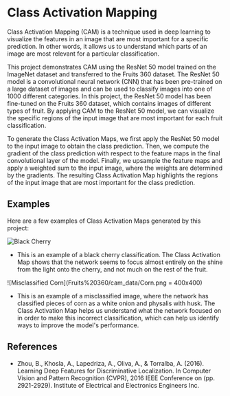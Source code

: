 # Class Activation Mapping

Class Activation Mapping (CAM) is a technique used in deep learning to visualize the features in an image that are most important for a specific prediction. In other words, it allows us to understand which parts of an image are most relevant for a particular classification. 

This project demonstrates CAM using the ResNet 50 model trained on the ImageNet dataset and transferred to the Fruits 360 dataset. The ResNet 50 model is a convolutional neural network (CNN) that has been pre-trained on a large dataset of images and can be used to classify images into one of 1000 different categories. In this project, the ResNet 50 model has been fine-tuned on the Fruits 360 dataset, which contains images of different types of fruit. By applying CAM to the ResNet 50 model, we can visualize the specific regions of the input image that are most important for each fruit classification.

To generate the Class Activation Maps, we first apply the ResNet 50 model to the input image to obtain the class prediction. Then, we compute the gradient of the class prediction with respect to the feature maps in the final convolutional layer of the model. Finally, we upsample the feature maps and apply a weighted sum to the input image, where the weights are determined by the gradients. The resulting Class Activation Map highlights the regions of the input image that are most important for the class prediction.

## Examples

Here are a few examples of Class Activation Maps generated by this project:

![Black Cherry](Fruits%20360/cam_data/Cherry%20Wax%20Black.png=400x400)

- This is an example of a black cherry classification. The Class Activation Map shows that the network seems to focus almost entirely on the shine from the light onto the cherry, and not much on the rest of the fruit.

![Misclassified Corn](Fruits%20360/cam_data/Corn.png = 400x400)
- This is an example of a misclassified image, where the network has classified pieces of corn as a white onion and physalis with husk. The Class Activation Map helps us understand what the network focused on in order to make this incorrect classification, which can help us identify ways to improve the model's performance.

## References

- Zhou, B., Khosla, A., Lapedriza, A., Oliva, A., & Torralba, A. (2016). Learning Deep Features for Discriminative Localization. In Computer Vision and Pattern Recognition (CVPR), 2016 IEEE Conference on (pp. 2921-2929). Institute of Electrical and Electronics Engineers Inc.

